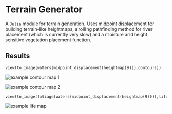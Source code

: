 # Terrain Generator

A `Julia` module for terrain generation. Uses midpoint displacement for
building terrain-like heightmaps, a rolling pathfinding method for
river placement (which is currently very slow) and a moisture and height
sensitive vegetation placement function.

## Results

```{julia}
view(to_image(waters(midpoint_displacement(heightmap(9))),contours))
```

![example contour map 1](http://bæta.net/resources/images/2016-02-21-173654_1920x1080_scrot.png)

![example contour map 2](http://bæta.net/resources/images/2016-02-21-172943_1920x1080_scrot.png)

```{julia}
view(to_image(foliage(waters(midpoint_displacement(heightmap(9)))),life))
```
![example life map](http://bæta.net/resources/images/2016-02-22-024922_1920x1080_scrot.png)
